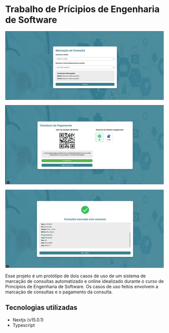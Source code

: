 # Trabalho de Prícipios de Engenharia de Software

![Página de marcação de consultas](/public/screenshots/appointment.png)

![Página de pagamento de consultas](/public/screenshots/payment.png)

![Página de confirmação de consultas](/public/screenshots/confirmation.png)

Esse projeto é um protótipo de dois casos de uso de um sistema de marcação de consultas automatizado e online idealizado durante o curso de Princípios de Engenharia de Software. Os casos de uso feitos envolvem a marcação de consultas e o pagamento da consulta.

## Tecnologias utilizadas

- Nextjs (v15.0.1)
- Typescript
